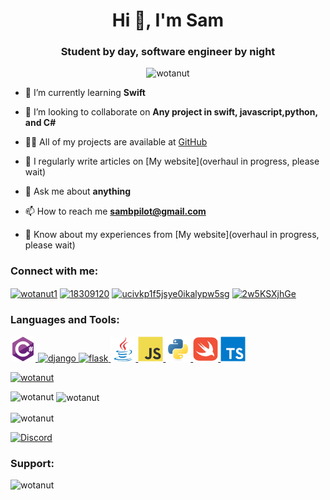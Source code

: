 <h1 align="center">Hi 👋, I'm Sam</h1>
<h3 align="center">Student by day, software engineer by night</h3>

<p align="center"> <img src="https://komarev.com/ghpvc/?username=wotanut&label=Profile%20views&color=0e75b6&style=flat" alt="wotanut" /> </p>


- 🌱 I’m currently learning **Swift**

- 👯 I’m looking to collaborate on **Any project in swift, javascript,python, and C#**

- 👨‍💻 All of my projects are available at [GitHub](https://github.com/wotanut?tab=repositories)

- 📝 I regularly write articles on [My website](overhaul in progress, please wait)

- 💬 Ask me about **anything**

- 📫 How to reach me **sambpilot@gmail.com**

- 📄 Know about my experiences from [My website](overhaul in progress, please wait)


<!-- 
### Blogs posts
<!-- BLOG-POST-LIST:START -->
<!-- BLOG-POST-LIST:END -->

<h3 align="left">Connect with me:</h3>
<p align="left">
<a href="https://twitter.com/wotanut1" target="blank"><img align="center" src="https://raw.githubusercontent.com/rahuldkjain/github-profile-readme-generator/master/src/images/icons/Social/twitter.svg" alt="wotanut1" height="30" width="40" /></a>
<a href="https://stackoverflow.com/users/18309120" target="blank"><img align="center" src="https://raw.githubusercontent.com/rahuldkjain/github-profile-readme-generator/master/src/images/icons/Social/stack-overflow.svg" alt="18309120" height="30" width="40" /></a>
<a href="https://www.youtube.com/c/ucivkp1f5jsye0ikalypw5sg" target="blank"><img align="center" src="https://raw.githubusercontent.com/rahuldkjain/github-profile-readme-generator/master/src/images/icons/Social/youtube.svg" alt="ucivkp1f5jsye0ikalypw5sg" height="30" width="40" /></a>
<a href="https://discord.gg/2w5KSXjhGe" target="blank"><img align="center" src="https://raw.githubusercontent.com/rahuldkjain/github-profile-readme-generator/master/src/images/icons/Social/discord.svg" alt="2w5KSXjhGe" height="30" width="40" /></a>
<!--
<a href="/https://placeholder.com/rss.xml" target="blank"><img align="center" src="https://raw.githubusercontent.com/rahuldkjain/github-profile-readme-generator/master/src/images/icons/Social/rss.svg" alt="https://placeholder.com/rss.xml" height="30" width="40" /></a>
-->
</p>

<h3 align="left">Languages and Tools:</h3>
<p align="left"> <a href="https://www.w3schools.com/cs/" target="_blank" rel="noreferrer"> <img src="https://raw.githubusercontent.com/devicons/devicon/master/icons/csharp/csharp-original.svg" alt="csharp" width="40" height="40"/> </a> <a href="https://www.djangoproject.com/" target="_blank" rel="noreferrer"> <img src="https://cdn.worldvectorlogo.com/logos/django.svg" alt="django" width="40" height="40"/> </a> <a href="https://flask.palletsprojects.com/" target="_blank" rel="noreferrer"> <img src="https://www.vectorlogo.zone/logos/pocoo_flask/pocoo_flask-icon.svg" alt="flask" width="40" height="40"/> </a> <a href="https://www.java.com" target="_blank" rel="noreferrer"> <img src="https://raw.githubusercontent.com/devicons/devicon/master/icons/java/java-original.svg" alt="java" width="40" height="40"/> </a> <a href="https://developer.mozilla.org/en-US/docs/Web/JavaScript" target="_blank" rel="noreferrer"> <img src="https://raw.githubusercontent.com/devicons/devicon/master/icons/javascript/javascript-original.svg" alt="javascript" width="40" height="40"/> </a> <a href="https://www.python.org" target="_blank" rel="noreferrer"> <img src="https://raw.githubusercontent.com/devicons/devicon/master/icons/python/python-original.svg" alt="python" width="40" height="40"/> </a> <a href="https://developer.apple.com/swift/" target="_blank" rel="noreferrer"> <img src="https://raw.githubusercontent.com/devicons/devicon/master/icons/swift/swift-original.svg" alt="swift" width="40" height="40"/> </a> <a href="https://www.typescriptlang.org/" target="_blank" rel="noreferrer"> <img src="https://raw.githubusercontent.com/devicons/devicon/master/icons/typescript/typescript-original.svg" alt="typescript" width="40" height="40"/> </a> </p>

<p align="left"> <a href="https://github.com/ryo-ma/github-profile-trophy"><img src="https://github-profile-trophy.vercel.app/?username=wotanut" alt="wotanut" /></a> </p>

<p><img align="left" src="https://github-readme-stats.vercel.app/api/top-langs?username=wotanut&show_icons=true&locale=en&layout=compact&hide=html,css&count_private=true&langs_count=10&theme=radical" alt="wotanut" /></p>

<p>&nbsp;<img align="center" src="https://github-readme-stats.vercel.app/api?username=wotanut&show_icons=true&locale=en&theme=radical" alt="wotanut" /></p>

<p><img align="center" src="https://github-readme-streak-stats.herokuapp.com/?user=wotanut&theme=radical" alt="wotanut" /></p>


<a href="https://discord.com/users/<705798778472366131>">
<img src="https://discord.c99.nl/widget/theme-2/705798778472366131.png" alt="Discord"/>
</a>

<h3 align="left">Support:</h3>
<p><a href="https://www.buymeacoffee.com/wotanut"> <img align="left" src="https://cdn.buymeacoffee.com/buttons/v2/default-yellow.png" height="50" width="210" alt="wotanut" /></a>
<!--
<a href="https://ko-fi.com/placeholder"> <img align="left" src="https://cdn.ko-fi.com/cdn/kofi3.png?v=3" height="50" width="210" alt="placeholder" /></a></p><br><br>
-->
